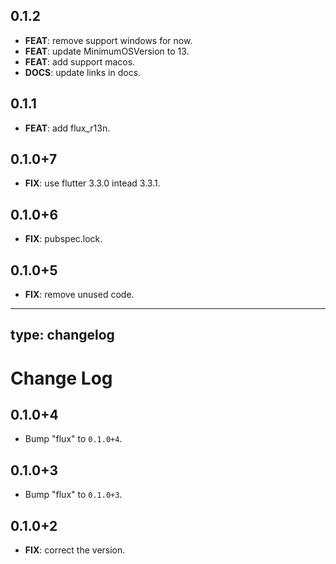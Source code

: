 ## 0.1.2

 - **FEAT**: remove support windows for now.
 - **FEAT**: update MinimumOSVersion to 13.
 - **FEAT**: add support macos.
 - **DOCS**: update links in docs.

## 0.1.1

 - **FEAT**: add flux_r13n.

## 0.1.0+7

 - **FIX**: use flutter 3.3.0 intead 3.3.1.

## 0.1.0+6

 - **FIX**: pubspec.lock.

## 0.1.0+5

 - **FIX**: remove unused code.

---
type: changelog
---

# Change Log

## 0.1.0+4

 - Bump "flux" to `0.1.0+4`.

## 0.1.0+3

 - Bump "flux" to `0.1.0+3`.

## 0.1.0+2

 - **FIX**: correct the version.

